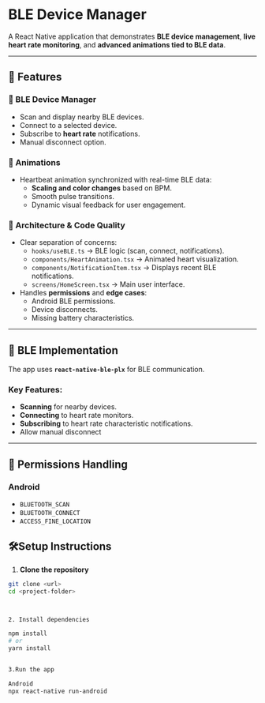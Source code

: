 # BLE Device Manager

A React Native application that demonstrates **BLE device management**, **live heart rate monitoring**, and **advanced animations tied to BLE data**.

---

## 🚀 Features

### 🔹 BLE Device Manager
- Scan and display nearby BLE devices.
- Connect to a selected device.
- Subscribe to **heart rate**  notifications.
- Manual disconnect option.

### 🔹 Animations
- Heartbeat animation synchronized with real-time BLE data:
  - **Scaling and color changes** based on BPM.
  - Smooth pulse transitions.
  - Dynamic visual feedback for user engagement.

### 🔹 Architecture & Code Quality
- Clear separation of concerns:
  - `hooks/useBLE.ts` → BLE logic (scan, connect, notifications).
  - `components/HeartAnimation.tsx` → Animated heart visualization.
  - `components/NotificationItem.tsx` → Displays recent BLE notifications.
  - `screens/HomeScreen.tsx` → Main user interface.
- Handles **permissions** and **edge cases**:
  - Android BLE permissions.
  - Device disconnects.
  - Missing battery characteristics.

---

## 📡 BLE Implementation

The app uses **`react-native-ble-plx`** for BLE communication.  

### Key Features:
- **Scanning** for nearby devices.
- **Connecting** to heart rate monitors.
- **Subscribing** to heart rate characteristic notifications.
- Allow manual disconnect

---

## 🔑 Permissions Handling

### Android
- `BLUETOOTH_SCAN`
- `BLUETOOTH_CONNECT`
- `ACCESS_FINE_LOCATION`






## 🛠️Setup Instructions

1. **Clone the repository**

```bash
git clone <url>
cd <project-folder>



2. Install dependencies

npm install
# or
yarn install


3.Run the app

Android
npx react-native run-android


